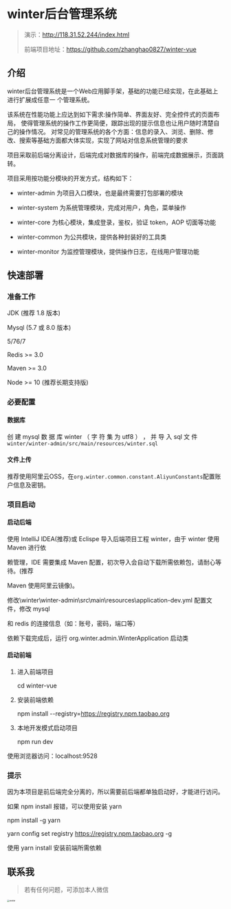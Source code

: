 # winter后台管理系统

>演示：http://118.31.52.244/index.html
>
>前端项目地址：https://github.com/zhanghao0827/winter-vue

## 介绍

winter后台管理系统是一个Web应用脚手架，基础的功能已经实现，在此基础上进行扩展成任意一 个管理系统。 

该系统在性能功能上应达到如下需求:操作简单、界面友好、完全控件式的页面布局， 使得管理系统的操作工作更简便，跟踪出现的提示信息也让用户随时清楚自己的操作情况。 对常见的管理系统的各个方面：信息的录入、浏览、删除、修改、搜索等基础方面都大体实现，实现了网站对信息系统管理的要求

项目采取前后端分离设计，后端完成对数据库的操作，前端完成数据展示，页面跳转。 

项目采用按功能分模块的开发方式，结构如下： 

- winter-admin 为项目入口模块，也是最终需要打包部署的模块 

- winter-system 为系统管理模块，完成对用户，角色，菜单操作 

- winter-core 为核心模块，集成登录，鉴权，验证 token，AOP 切面等功能 

- winter-common 为公共模块，提供各种封装好的工具类 

- winter-monitor 为监控管理模块，提供操作日志，在线用户管理功能



## 快速部署

### 准备工作 

JDK (推荐 1.8 版本) 

Mysql (5.7 或 8.0 版本) 

5/76/7 

Redis >= 3.0 

Maven >= 3.0 

Node >= 10 (推荐长期支持版) 

### 必要配置 

#### 数据库

创 建 mysql 数 据 库 winter （ 字 符 集 为 utf8 ） ， 并 导 入 sql 文 件 `winter/winter-admin/src/main/resources/winter.sql` 

#### 文件上传

推荐使用阿里云OSS，在`org.winter.common.constant.AliyunConstants`配置账户信息及密钥。



### 项目启动 

#### 启动后端 

使用 IntelliJ IDEA(推荐)或 Eclispe 导入后端项目工程 winter，由于 winter 使用 Maven 进行依 

赖管理，IDE 需要集成 Maven 配置，初次导入会自动下载所需依赖包，请耐心等待。(推荐 

Maven 使用阿里云镜像)。 

修改\winter\winter-admin\src\main\resources\application-dev.yml 配置文件，修改 mysql 

和 redis 的连接信息（如：账号，密码，端口等） 

依赖下载完成后，运行 org.winter.admin.WinterApplication 启动类 



#### 启动前端 

1. 进入前端项目 

   cd winter-vue 

2. 安装前端依赖 

   npm install --registry=https://registry.npm.taobao.org 

3. 本地开发模式启动项目 

   npm run dev 

使用浏览器访问：localhost:9528 



### 提示

因为本项目是前后端完全分离的，所以需要前后端都单独启动好，才能进行访问。 

如果 npm install 报错，可以使用安装 yarn 

npm install -g yarn 

yarn config set registry https://registry.npm.taobao.org -g 

使用 yarn install 安装前端所需依赖



## 联系我

>若有任何问题，可添加本人微信

<img src="README.assets/wechat.JPG" alt="avatar" style="zoom: 33%;" />